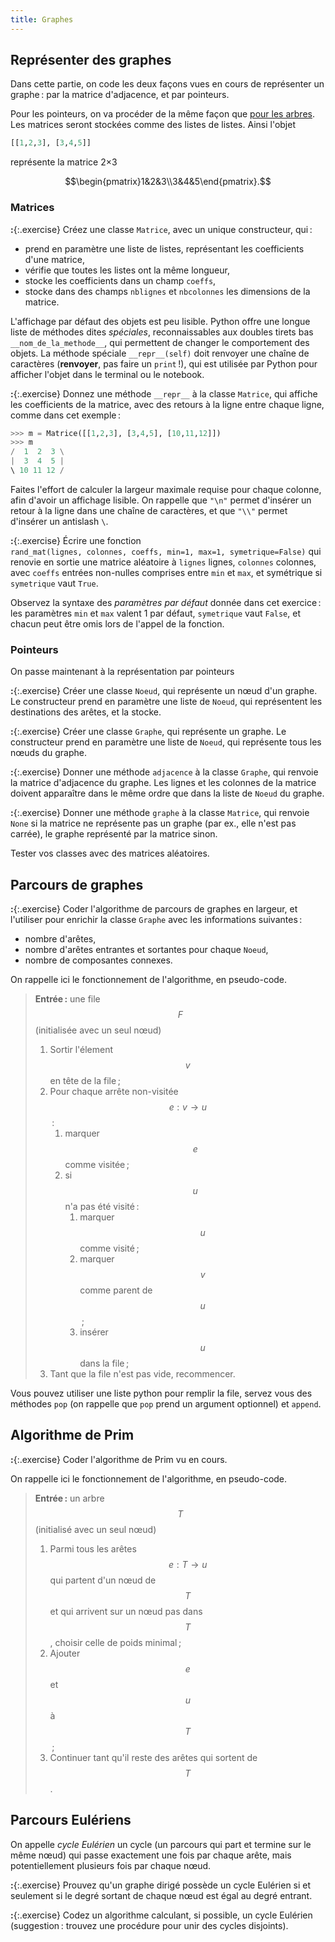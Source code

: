 ```yaml
---
title: Graphes
---
```


## Représenter des graphes

Dans cette partie, on code les deux façons vues en cours de
représenter un graphe : par la matrice d'adjacence, et par pointeurs.

Pour les pointeurs, on va procéder de la même façon que
[pour les arbres](classes-arbres). Les matrices seront stockées comme
des listes de listes. Ainsi l'objet

~~~python
[[1,2,3], [3,4,5]]
~~~

représente la matrice 2×3

$$\begin{pmatrix}1&2&3\\3&4&5\end{pmatrix}.$$

### Matrices

**:**{:.exercise} Créez une classe `Matrice`, avec un unique
constructeur, qui :

- prend en paramètre une liste de listes, représentant les
  coefficients d'une matrice,
- vérifie que toutes les listes ont la même longueur,
- stocke les coefficients dans un champ `coeffs`,
- stocke dans des champs `nblignes` et `nbcolonnes` les dimensions de
  la matrice.

L'affichage par défaut des objets est peu lisible. Python offre une
longue liste de méthodes dites *spéciales*, reconnaissables aux
doubles tirets bas `__nom_de_la_methode__`, qui permettent de changer le
comportement des objets. La méthode spéciale `__repr__(self)` doit
renvoyer une chaîne de caractères (**renvoyer**, pas faire un
`print` !), qui est utilisée par Python pour afficher l'objet dans le
terminal ou le notebook.

**:**{:.exercise} Donnez une méthode `__repr__` à la classe `Matrice`,
qui affiche les coefficients de la matrice, avec des retours à la
ligne entre chaque ligne, comme dans cet exemple :

~~~python
>>> m = Matrice([[1,2,3], [3,4,5], [10,11,12]])
>>> m
/  1  2  3 \
|  3  4  5 |
\ 10 11 12 /
~~~

Faites l'effort de calculer la largeur maximale requise pour chaque
colonne, afin d'avoir un affichage lisible. On rappelle que `"\n"`
permet d'insérer un retour à la ligne dans une chaîne de caractères,
et que `"\\"` permet d'insérer un antislash `\`.

**:**{:.exercise} Écrire une fonction
`rand_mat(lignes, colonnes, coeffs, min=1, max=1, symetrique=False)`
qui renovie en sortie une matrice aléatoire à `lignes` lignes,
`colonnes` colonnes, avec `coeffs` entrées non-nulles comprises entre
`min` et `max`, et symétrique si `symetrique` vaut `True`.

Observez la syntaxe des *paramètres par défaut* donnée dans cet
exercice : les paramètres `min` et `max` valent 1 par défaut,
`symetrique` vaut `False`, et chacun peut être omis lors de l'appel de
la fonction.

### Pointeurs

On passe maintenant à la représentation par pointeurs

**:**{:.exercise} Créer une classe `Noeud`, qui représente un nœud
d'un graphe. Le constructeur prend en paramètre une liste de `Noeud`,
qui représentent les destinations des arêtes, et la stocke.

**:**{:.exercise} Créer une classe `Graphe`, qui représente un
graphe. Le constructeur prend en paramètre une liste de `Noeud`, qui
représente tous les nœuds du graphe.

**:**{:.exercise} Donner une méthode `adjacence` à la classe `Graphe`,
qui renvoie la matrice d'adjacence du graphe. Les lignes et les
colonnes de la matrice doivent apparaître dans le même ordre que dans
la liste de `Noeud` du graphe.

**:**{:.exercise} Donner une méthode `graphe` à la classe `Matrice`,
qui renvoie `None` si la matrice ne représente pas un graphe (par ex.,
elle n'est pas carrée), le graphe représenté par la matrice sinon.

Tester vos classes avec des matrices aléatoires.

## Parcours de graphes

**:**{:.exercise} Coder l'algorithme de parcours de graphes en
largeur, et l'utiliser pour enrichir la classe `Graphe` avec les
informations suivantes :

- nombre d'arêtes,
- nombre d'arêtes entrantes et sortantes pour chaque `Noeud`,
- nombre de composantes connexes.

On rappelle ici le fonctionnement de l'algorithme, en pseudo-code.

> **Entrée :** une file $$F$$ (initialisée avec un seul nœud)
>
> 1. Sortir l'élement $$v$$ en tête de la file ;
> 2. Pour chaque arrête non-visitée $$e:v→u$$ :
>    1. marquer $$e$$ comme visitée ;
>    2. si $$u$$ n'a pas été visité :
>       1. marquer $$u$$ comme visité ;
>       2. marquer $$v$$ comme parent de $$u$$ ;
>       3. insérer $$u$$ dans la file ;
> 3. Tant que la file n'est pas vide, recommencer.

Vous pouvez utiliser une liste python pour remplir la file, servez
vous des méthodes `pop` (on rappelle que `pop` prend un argument
optionnel) et `append`.

## Algorithme de Prim

**:**{:.exercise} Coder l'algorithme de Prim vu en cours.

On rappelle ici le fonctionnement de l'algorithme, en pseudo-code.

> **Entrée :** un arbre $$T$$ (initialisé avec un seul nœud)
>
> 1. Parmi tous les arêtes $$e:T→u$$ qui partent d'un nœud de
>    $$T$$ et qui arrivent sur un nœud pas dans $$T$$,
>    choisir celle de poids minimal ;
> 2. Ajouter $$e$$ et $$u$$ à $$T$$ ;
> 3. Continuer tant qu'il reste des arêtes qui sortent de $$T$$.

## Parcours Eulériens

On appelle *cycle Eulérien* un cycle (un parcours qui part et termine
sur le même nœud) qui passe exactement une fois par chaque arête, mais
potentiellement plusieurs fois par chaque nœud.

**:**{:.exercise} Prouvez qu'un graphe dirigé possède un cycle
Eulérien si et seulement si le degré sortant de chaque nœud est égal
au degré entrant.

**:**{:.exercise} Codez un algorithme calculant, si possible, un cycle
Eulérien (suggestion : trouvez une procédure pour unir des cycles
disjoints).
